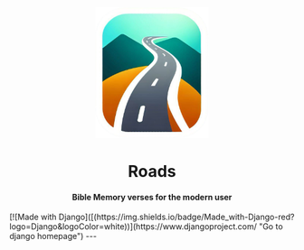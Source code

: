 
<div align="center">
<p align="center">
  <img src="docs/roads.png" width="200"/>
</p>
<h1 align="center">Roads</h1>
<h4>Bible Memory verses for the modern user</h4>
  </div>
[![Made with Django]([(https://img.shields.io/badge/Made_with-Django-red?logo=Django&logoColor=white))](https://www.djangoproject.com/ "Go to django homepage")
---


